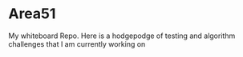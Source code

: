# Area51
My whiteboard Repo. Here is a hodgepodge of testing and algorithm challenges that I am currently working on

